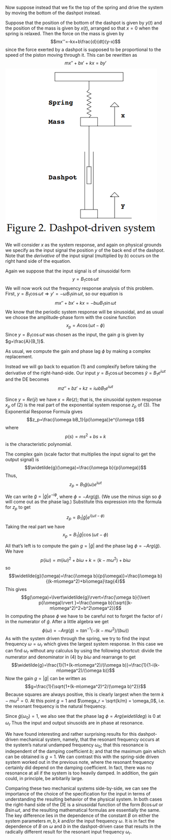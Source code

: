 Now suppose instead that we fix the top of the spring and drive the system by moving the bottom of the dashpot instead.

Suppose that the position of the bottom of the dashpot is given by $y(t)$ and the position of the mass is given by $x(t)$, arranged so that $x = 0$ when the spring is relaxed. Then the force on the mass is given by
$$mx''=-kx+b\frac{d}{dt}(y-x)$$
since the force exerted by a dashpot is supposed to be proportional to the speed of the piston moving through it. This can be rewritten as
$$mx''+bx'+kx=by'\tag{1}$$
![](pic200401.png)

We will consider $x$ as the system response, and again on physical grounds we specify as the input signal the position $y$ of the back end of the dashpot. Note that the *derivative* of the input signal (multiplied by $b$) occurs on the right hand side of the equation.

Again we suppose that the input signal is of sinusoidal form
$$y=B_1\cos \omega t$$
We will now work out the frequency response analysis of this problem.  
First, $y=B_1\cos \omega t \Rightarrow y'=-\omega B_1\sin \omega t$, so our equation is
$$mx''+bx'+kx=-b\omega B_1\sin \omega t\tag{2}$$
We know that the periodic system response will be sinusoidal, and as usual we choose the amplitude-phase form with the cosine function
$$x_p=A\cos (\omega t - \phi)$$
Since $y=B_1\cos \omega t$ was chosen as the input, the gain $g$ is given by $g=\frac{A}{B_1}$.

As usual, we compute the gain and phase lag $\phi$ by making a complex replacement.

Instead we will go back to equation $(1)$ and complexify before taking the derivative of the right-hand-side. Our input $y=B_1\cos \omega t$ becomes $\widetilde{y} = B_1e^{i\omega t}$ and the DE becomes
$$mz''+bz'+kz=i\omega bB_1e^{i\omega t}\tag{3}$$

Since $y = Re(\widetilde{y})$ we have $x = Re(z)$; that is, the sinusoidal system response $x_p$ of $(2)$ is the real part of the exponential system response $z_p$ of $(3)$. The
Exponential Response Formula gives
$$z_p=\frac{i\omega bB_1}{p(i\omega)}e^{i\omega t}$$
where
$$p(s)=ms^2+bs+k$$
is the characteristic polynomial.

The complex gain (scale factor that multiplies the input signal to get the output signal) is
$$\widetilde{g}(\omega)=\frac{i\omega b}{p(i\omega)}$$
Thus,
$$z_p=B_1\widetilde{g}(\omega)e^{i\omega t}$$

We can write $\widetilde{g} = \lvert\widetilde{g}\rvert e^{-i\phi}$, where $\phi = -Arg(\widetilde{g})$. (We use the minus sign so $\phi$ will come out as the phase lag.) Substitute this expression into the formula for $z_p$ to get
$$z_p = B_1\lvert\widetilde{g}\rvert e^{i(\omega t-\phi)}$$
Taking the real part we have
$$x_p = B_1\lvert\widetilde{g}\rvert \cos(\omega t-\phi)$$

All that’s left is to compute the gain $g = \lvert\widetilde{g}\rvert$ and the phase lag  $\phi = -Arg(\widetilde{g})$. We have
$$p(i\omega)=m(i\omega)^2+bi\omega+k=(k-m\omega^2)+bi\omega$$
so
$$\widetilde{g}(\omega)=\frac{i\omega b}{p(i\omega)}=\frac{i\omega b}{(k-m\omega^2)+bi\omega}\tag{4}$$
This gives
$$g(\omega)=\lvert\widetilde{g}\rvert=\frac{\omega b}{\lvert p(i\omega)\rvert }=\frac{\omega b}{\sqrt{(k-m\omega^2)^2+b^2\omega^2}}$$
In computing the phase $\phi$ we have to be careful not to forget the factor of $i$ in the numerator of $\widetilde{g}$. After a little algebra we get
$$\phi(\omega)=-Arg(\widetilde{g})=tan^{-1}(-(k-m\omega^2)/(b\omega))$$
As with the system driven through the spring, we try to find the input frequency $\omega=\omega_r$ which gives the largest system response. In this case we can find $\omega_r$ without any calculus by using the following shortcut: divide the numerator and denominator in $(4)$ by $bi\omega$ and rearrange to get
$$\widetilde{g}=\frac{1}{1+(k-m\omega^2)/(i\omega b)}=\frac{1}{1-i(k-m\omega^2)/(\omega b)}$$
Now the gain $g = \lvert \widetilde{g} \rvert$ can be written as
$$g=\frac{1}{\sqrt{1+(k-m\omega^2)^2/(\omega b)^2}}$$
Because squares are always positive, this is clearly largest when the term $k-m\omega^2 = 0$. At this point $g = 1$ and $\omega_r = \sqrt{k/m} = \omega_0$, i.e. the resonant frequency is the natural frequency.

Since $\widetilde{g}(\omega_0)=1$, we also see that the phase lag $\phi=Arg(widetilde{g})$ is 0 at $\omega_r$
Thus the input and output sinusoids are in phase at resonance.

We have found interesting and rather surprising results for this dashpot-driven mechanical system, namely, that the resonant frequency occurs at the system’s natural undamped frequency $\omega_0$; that this resonance is independent of the damping coefficient $b$; and that the maximum gain which can be obtained is $g = 1$. We can contrast this with the spring-side driven system worked out in the previous note, where the resonant frequency certainly did depend on the damping coefficient. In fact, there was no resonance at all if the system is too heavily damped. In addition, the gain could, in principle, be arbitarily large.

Comparing these two mechanical systems side-by-side, we can see the importance of the choice of the specification for the input in terms of understanding the resulting behavior of the physical system. In both cases the right-hand side of the DE is a sinusoidal function of the form $B\cos \omega t$ or $B\sin \omega t$, and the resulting mathematical formulas are essentially the same. The key difference lies in the dependence of the constant $B$ on either the system parameters $m, b, k$ and/or the input frequency $\omega$. It is in fact the dependence of $B$ on $\omega$ and $b$ in the dashpot-driven case that results in the radically different result for the resonant input frequency $\omega_r$.

